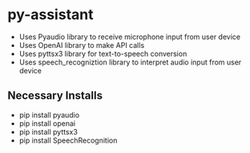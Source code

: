 # py-assistant
 * Uses Pyaudio library to receive microphone input from user device
 * Uses OpenAI library to make API calls 
 * Uses pyttsx3 library for text-to-speech conversion
 * Uses speech_recogniztion library to interpret audio input from user device
## Necessary Installs ##
 * pip install pyaudio
 * pip install openai
 * pip install pyttsx3
 * pip install SpeechRecognition
   
